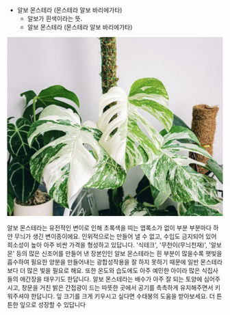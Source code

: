- 알보 몬스테라 (몬스테라 알보 바리에가타)
  - 알보가 흰색이라는 뜻.
  - 알보 몬스테라 (몬스테라 알보 바리에가타)

![](몬테스라_알보.png)

알보 몬스테라는 유전적인 변이로 인해 초록색을 띠는 엽록소가 없이 부분 부분마다 하얀 무늬가 생긴 변이종이에요. 인위적으로는 만들어 낼 수 없고, 수입도 금지되어 있어 희소성이 높아 아주 비싼 가격을 형성하고 있답니다. '식테크', '무천이(무늬천재)', '알보몬' 등의 많은 신조어를 만들어 낸 장본인인 알보 몬스테라는 흰 부분이 많을수록 햇빛을 흡수하여 필요한 양분을 만들어내는 광합성작용을 잘 하지 못하기 때문에 일반 몬스테라보다 더 많은 빛을 필요로 해요. 또한 온도와 습도에도 아주 예민한 아이라 많은 식집사들의 애간장을 태우기도 한답니다. 알보 몬스테라는 배수가 아주 잘 되는 토양에 심어주시고, 창문을 거친 밝은 간접광이 드는 따뜻한 곳에서 공기를 촉촉하게 유지해주면서 키워주셔야 한답니다. 잎 크기를 크게 키우시고 싶다면 수태봉의 도움을 받아보세요. 더 튼튼한 잎으로 성장할 수 있답니다
